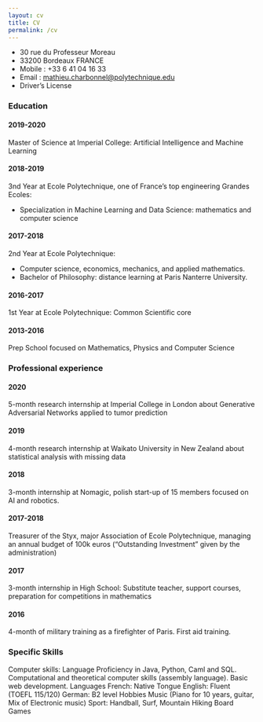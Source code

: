 ```yaml
---
layout: cv
title: CV
permalink: /cv
---
```

* 30 rue du Professeur Moreau
* 33200 Bordeaux FRANCE
* Mobile : +33 6 41 04 16 33
* Email : mathieu.charbonnel@polytechnique.edu
* Driver’s License

### Education
#### 2019-2020
Master of Science at Imperial College: Artificial Intelligence and Machine Learning
#### 2018-2019  
3nd Year at Ecole Polytechnique, one of France’s top engineering Grandes Ecoles:
* Specialization in Machine Learning and Data Science: mathematics and computer science

#### 2017-2018
2nd Year at Ecole Polytechnique:
* Computer science, economics, mechanics, and applied mathematics.
*  Bachelor of Philosophy: distance learning at Paris Nanterre University.

#### 2016-2017
1st Year at Ecole Polytechnique: Common Scientific core
#### 2013-2016  
Prep School focused on Mathematics, Physics and Computer Science

### Professional experience
#### 2020
5-month research internship at Imperial College in London about Generative Adversarial Networks applied to tumor prediction
#### 2019
4-month research internship at Waikato University in New Zealand about statistical
 analysis with missing data
#### 2018
 3-month internship at Nomagic, polish start-up of 15 members focused on AI and robotics.
#### 2017-2018
Treasurer of the Styx, major Association of Ecole Polytechnique, managing an annual
 budget of 100k euros (“Outstanding Investment” given by the administration)
#### 2017
 3-month internship in High School: Substitute teacher, support courses, preparation for
 competitions in mathematics
#### 2016
4-month of military training as a firefighter of Paris. First aid training.

### Specific Skills
Computer skills: Language Proficiency in Java, Python, Caml and SQL.
   Computational and theoretical computer skills (assembly language). Basic web development.
   Languages
   French: Native Tongue
   English: Fluent (TOEFL 115/120)
   German: B2 level
Hobbies
Music (Piano for 10 years, guitar, Mix of Electronic music)
Sport: Handball, Surf, Mountain Hiking
Board Games
